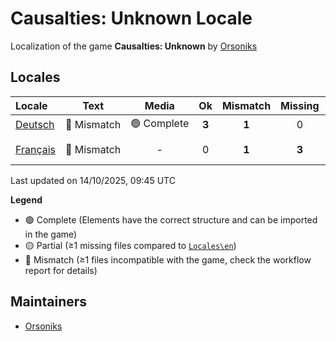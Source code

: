 # Causalties: Unknown Locale
Localization of the game **Causalties: Unknown** by [Orsoniks](https://github.com/Orsoniks)
## Locales

| Locale | Text | Media | Ok | Mismatch | Missing | Contributors |
| :--- | :----------: | :----------: | :---: |  :------:  |  :-----:  |  :--  |
| [Deutsch](Locales/de-DE) | 🔘 Mismatch | 🟢 Complete | **3** | **1** | 0 | [Zorobis](https://github.com/Zorobis) |
| [Français](Locales/fr-FR) | 🔘 Mismatch | - | 0 | **1** | **3** | [Azurian](https://github.com/clemtomera), [Dovahkick](https://github.com/Dovahkick) |

Last updated on 14/10/2025, 09:45 UTC

**Legend**
- 🟢 Complete (Elements have the correct structure and can be imported in the game)
- 🟡 Partial (≥1 missing files compared to [`Locales\en`](Locales\en))
- 🔘 Mismatch (≥1 files incompatible with the game, check the workflow report for details)

## Maintainers
- [Orsoniks](https://github.com/Orsoniks)
